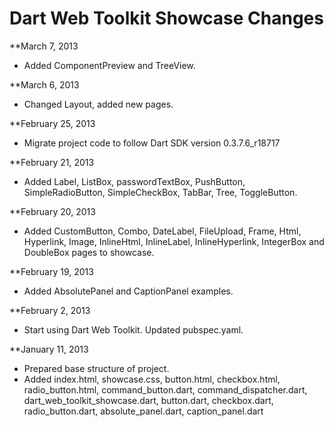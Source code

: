 Dart Web Toolkit Showcase Changes
=================================

**March 7, 2013

* Added ComponentPreview and TreeView.

**March 6, 2013

* Changed Layout, added new pages.

**February 25, 2013

* Migrate project code to follow Dart SDK version 0.3.7.6_r18717

**February 21, 2013

* Added Label, ListBox, passwordTextBox, PushButton, SimpleRadioButton, SimpleCheckBox, TabBar, Tree, ToggleButton.

**February 20, 2013

* Added CustomButton, Combo, DateLabel, FileUpload, Frame, Html, Hyperlink, Image, InlineHtml, InlineLabel, InlineHyperlink, IntegerBox and DoubleBox pages to showcase.

**February 19, 2013

* Added AbsolutePanel and CaptionPanel examples.

**February 2, 2013

* Start using Dart Web Toolkit. Updated pubspec.yaml.

**January 11, 2013

* Prepared base structure of project.
* Added index.html, showcase.css, button.html, checkbox.html, radio_button.html, command_button.dart, command_dispatcher.dart, dart_web_toolkit_showcase.dart, button.dart, checkbox.dart, radio_button.dart, absolute_panel.dart, caption_panel.dart
